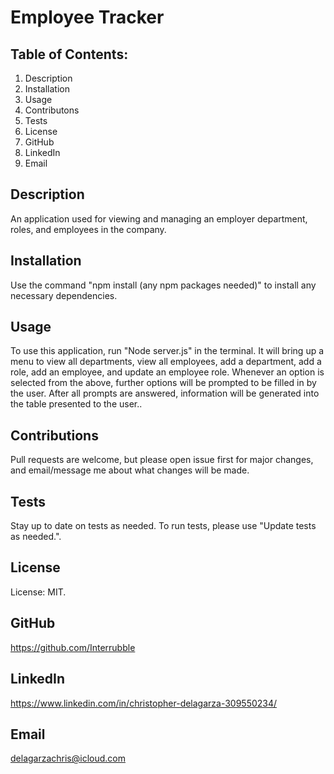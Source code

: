# Employee Tracker

## Table of Contents:

1. Description
2. Installation
3. Usage
4. Contributons
5. Tests
6. License
7. GitHub
8. LinkedIn
9. Email

## Description

An application used for viewing and managing an employer department, roles, and employees in the company.

## Installation

Use the command "npm install (any npm packages needed)" to install any necessary dependencies.

## Usage

To use this application, run "Node server.js" in the terminal. It will bring up a menu to view all departments, view all employees, add a department, add a role, add an employee, and update an employee role. Whenever an option is selected from the above, further options will be prompted to be filled in by the user. After all prompts are answered, information will be generated into the table presented to the user..

## Contributions

Pull requests are welcome, but please open issue first for major changes, and email/message me about what changes will be made.

## Tests

Stay up to date on tests as needed. To run tests, please use "Update tests as needed.".

## License

License: MIT.

## GitHub

https://github.com/Interrubble

## LinkedIn

https://www.linkedin.com/in/christopher-delagarza-309550234/

## Email

delagarzachris@icloud.com